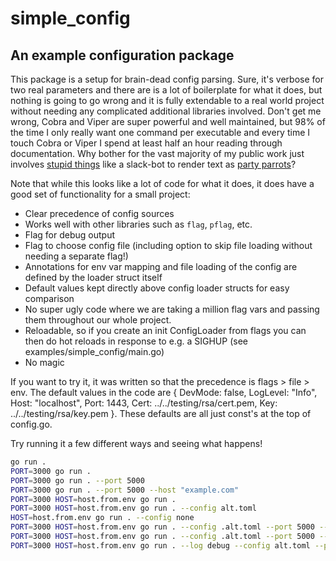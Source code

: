 # simple_config

## An example configuration package

This package is a setup for brain-dead config parsing. Sure, it's verbose for two
real parameters and there are is a lot of boilerplate for what it does, but
nothing is going to go wrong and it is fully extendable to a real world project
without needing any complicated additional libraries involved. Don't get me wrong,
Cobra and Viper are super powerful and well maintained, but 98% of the time I only
really want one command per executable and every time I touch Cobra or Viper I
spend at least half an hour reading through documentation. Why bother for the
vast majority of my public work just involves [stupid things](https://github.com/brnsampson/go-partyparrot)
like a slack-bot to render text as [party parrots](https://cultofthepartyparrot.com/)?

Note that while this looks like a lot of code for what it does, it does have a good
set of functionality for a small project:

- Clear precedence of config sources
- Works well with other libraries such as `flag`, `pflag`, etc.
- Flag for debug output
- Flag to choose config file (including option to skip file loading without needing a separate flag!)
- Annotations for env var mapping and file loading of the config are defined by the loader struct itself
- Default values kept directly above config loader structs for easy comparison
- No super ugly code where we are taking a million flag vars and passing them throughout our whole project.
- Reloadable, so if you create an init ConfigLoader from flags you can then do hot reloads in response to e.g. a SIGHUP (see examples/simple_config/main.go)
- No magic

If you want to try it, it was written so that the precedence is flags > file > env. The default values in the code are
{ DevMode: false, LogLevel: "Info", Host: "localhost", Port: 1443, Cert: ../../testing/rsa/cert.pem, Key: ../../testing/rsa/key.pem }.
These defaults are all just const's at the top of config.go.

Try running it a few different ways and seeing what happens!

```bash
go run .
PORT=3000 go run .
PORT=3000 go run . --port 5000
PORT=3000 go run . --port 5000 --host "example.com"
PORT=3000 HOST=host.from.env go run .
PORT=3000 HOST=host.from.env go run . --config alt.toml
HOST=host.from.env go run . --config none
PORT=3000 HOST=host.from.env go run . --config .alt.toml --port 5000 --host host.from.flag
PORT=3000 HOST=host.from.env go run . --config .alt.toml --port 5000 --host host.from.flag
PORT=3000 HOST=host.from.env go run . --log debug --config alt.toml --port 5000 --host host.from.flag
```
